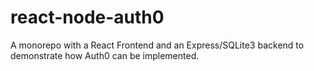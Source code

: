 # react-node-auth0

A monorepo with a React Frontend and an Express/SQLite3 backend to demonstrate how Auth0 can be implemented.
